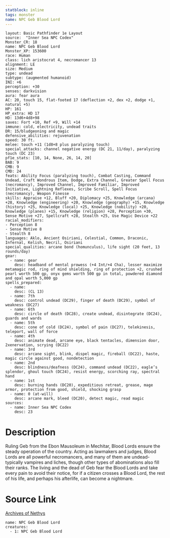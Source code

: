 ```yaml
---
statblock: inline
tags: monster
name: NPC Geb Blood Lord
---
```

```statblock
layout: Basic Pathfinder 1e Layout
source:  "Inner Sea NPC Codex"
Monster_CR: 18
name: NPC Geb Blood Lord
Monster_XP: 153600
race: Human
class: lich aristocrat 4, necromancer 13
alignment: LE
size: Medium
type: undead
subtype: (augmented humanoid)
INI: +6
perception: +30
senses: darkvision
aura: fear aura
AC: 20, touch 15, flat-footed 17 (deflection +2, dex +2, dodge +1, natural +5)
HP: 161
HP_extra: HD 17
HD: 13d6+4d8+98
saves: Fort +10, Ref +9, Will +14
immune: cold, electricity, undead traits
DR: 15/bludgeoning and magic
defensive_abilities: rejuvenation
speed: 30 ft.
melee: touch +11 (1d8+8 plus paralyzing touch)
special_attacks: channel negative energy (DC 21, 11/day), paralyzing touch (DC 23)
pf1e_stats: [10, 14, None, 26, 14, 20]
BAB: 9
CMB: 9
CMD: 24
feats: Ability Focus (paralyzing touch), Combat Casting, Command Undead, Craft Wondrous Item, Dodge, Extra Channel, Greater Spell Focus (necromancy), Improved Channel, Improved Familiar, Improved Initiative, Lightning Reflexes, Scribe Scroll, Spell Focus (necromancy), Weapon Finesse
skills: Appraise +12, Bluff +20, Diplomacy +25, Knowledge (arcana) +28, Knowledge (engineering) +20, Knowledge (geography) +15, Knowledge (history) +25, Knowledge (local) +25, Knowledge (nobility) +20, Knowledge (planes) +15, Knowledge (religion) +28, Perception +30, Sense Motive +27, Spellcraft +28, Stealth +25, Use Magic Device +22
racial_modifiers:
- Perception 8
- Sense Motive 8
- Stealth 8
languages: Aklo, Ancient Osiriani, Celestial, Common, Draconic, Infernal, Kelish, Necril, Osiriani
special_qualities: arcane bond (homunculus), life sight (20 feet, 13 rounds/day)
gear:
  - name: gear
    desc: headband of mental prowess (+4 Int/+4 Cha), lesser maximize metamagic rod, ring of mind shielding, ring of protection +2, crushed pearl worth 500 gp, onyx gems worth 500 gp in total, powdered diamond and opal worth 5,000 gp
spells_prepared:
  - name:
    desc: (CL 13)
  - name: 7th
    desc: control undead (DC29), finger of death (DC29), symbol of weakness (DC27)
  - name: 6th
    desc: circle of death (DC28), create undead, disintegrate (DC24), guards and wards
  - name: 5th
    desc: cone of cold (DC24), symbol of pain (DC27), telekinesis, teleport, wall of force
  - name: 4th
    desc: animate dead, arcane eye, black tentacles, dimension door, 2xenervation, scrying (DC22)
  - name: 3rd
    desc: arcane sight, blink, dispel magic, fireball (DC22), haste, magic circle against good, nondetection
  - name: 2nd
    desc: blindness/deafness (DC24), command undead (DC22), eagle’s splendor, ghoul touch (DC24), resist energy, scorching ray, spectral hand
  - name: 1st
    desc: burning hands (DC20), expeditious retreat, grease, mage armor, protection from good, shield, shocking grasp
  - name: 0 (at-will)
    desc: arcane mark, bleed (DC20), detect magic, read magic
sources:
  - name: Inner Sea NPC Codex
    desc: 23
```
# Description
Ruling Geb from the Ebon Mausoleum in Mechitar, Blood Lords ensure the steady operation of the country. Acting as lawmakers and judges, Blood Lords are all powerful necromancers, and many of them are undead- typically vampires and liches, though other types of abominations also fill their ranks. The living and the dead of Geb fear the Blood Lords and take every pain to avoid their notice, for if a citizen crosses a Blood Lord, the rest of his life, and perhaps his afterlife, can become a nightmare.
# Source Link
[Archives of Nethys](https://aonprd.com/NPCDisplay.aspx?ItemName=Geb%20Blood%20Lord)
```encounter-table
name: NPC Geb Blood Lord
creatures:
  - 1: NPC Geb Blood Lord
```
